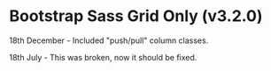 Bootstrap Sass Grid Only (v3.2.0)
==============
18th December - Included "push/pull" column classes.

18th July     - This was broken, now it should be fixed.
